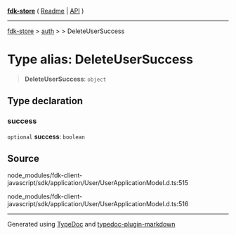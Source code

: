 [**fdk-store**](../../../README.md) ( [Readme](../../../README.md) \| [API](../../../API.md) )

---

[fdk-store](../../../API.md) > [auth](../../README.md) > [<internal>](../README.md) > DeleteUserSuccess

# Type alias: DeleteUserSuccess

> **DeleteUserSuccess**: `object`

## Type declaration

### success

`optional` **success**: `boolean`

## Source

node_modules/fdk-client-javascript/sdk/application/User/UserApplicationModel.d.ts:515

node_modules/fdk-client-javascript/sdk/application/User/UserApplicationModel.d.ts:516

---

Generated using [TypeDoc](https://typedoc.org/) and [typedoc-plugin-markdown](https://www.npmjs.com/package/typedoc-plugin-markdown)
